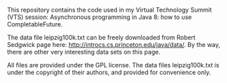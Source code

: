 This repository contains the code used in my Virtual Technology Summit (VTS) session: Asynchronous programming in Java 8: how to use CompletableFuture. 

The data file leipzig100k.txt can be freely downloaded from Robert Sedgwick page here: http://introcs.cs.princeton.edu/java/data/. By the way, there are other very interesting data sets on this page.

All files are provided under the GPL license. The data files leipzig100k.txt is under the copyright of their authors, and provided for convenience only.

